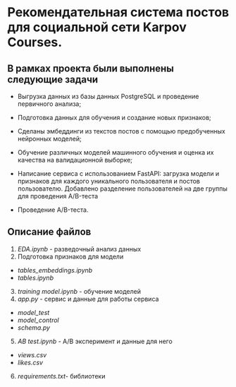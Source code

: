 # Рекомендательная система постов для социальной сети Karpov Courses.
## В рамках проекта были выполнены следующие задачи
- Выгрузка данных из базы данных PostgreSQL и проведение первичного анализа;

- Подготовка данных для обучения и создание новых признаков;

- Сделаны эмбеддинги из текстов постов с помощью предобученных нейронных моделей;

- Обучение различных моделей машинного обучения и оценка их качества на валидационной выборке;

- Написание сервиса с использованием FastAPI: загрузка модели и признаков для каждого уникального пользователя и  постов пользователю. Добавлено разделение пользователей на две группы для проведения  A/B-теста

- Проведение A/B-теста.
## Описание файлов
1. _EDA.ipynb_ - разведочный анализ данных
2. Подготовка признаков для модели
- _tables_embeddings.ipynb_
- _tables.ipynb_
3. _training model.ipynb_ - обучение моделей
4. _app.py_ - сервис и данные для работы сервиса 
  - _model_test_
  - _model_control_
  - _schema.py_
5.  _AB test.ipynb_ - A/B эксперимент и данные для него
- _views.csv_ 
- _likes.csv_
6. _requirements.txt_- библиотеки 
